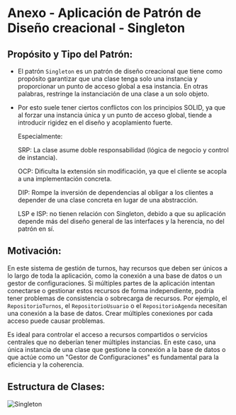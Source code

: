 # Anexo - Aplicación de Patrón de Diseño creacional - Singleton

## Propósito y Tipo del Patrón:

- El patrón `Singleton` es un patrón de diseño creacional que tiene como propósito garantizar que una clase tenga solo una instancia y proporcionar un punto de acceso global a esa instancia. En otras palabras, restringe la instanciación de una clase a un solo objeto.
- Por esto suele tener ciertos conflictos con los principios SOLID, ya que al forzar una instancia única y un punto de acceso global, tiende a introducir rigidez en el diseño y acoplamiento fuerte.

  Especialmente:

  SRP: La clase asume doble responsabilidad (lógica de negocio y control de instancia).

  OCP: Dificulta la extensión sin modificación, ya que el cliente se acopla a una implementación concreta.

  DIP: Rompe la inversión de dependencias al obligar a los clientes a depender de una clase concreta en lugar de una abstracción.

  LSP e ISP: no tienen relación con Singleton, debido a que su aplicación depende más del diseño general de las interfaces y la herencia, no del patrón en sí.

## Motivación:
  
En este sistema de gestión de turnos, hay recursos que deben ser únicos a lo largo de toda la aplicación, como la conexión a una base de datos o un gestor de configuraciones. Si múltiples partes de la aplicación intentan conectarse o gestionar estos recursos de forma independiente, podría tener problemas de consistencia o sobrecarga de recursos. Por ejemplo, el `RepositorioTurnos`, el `RepositorioUsuario` o el `RepositorioAgenda` necesitan una conexión a la base de datos. Crear múltiples conexiones por cada acceso puede causar problemas.

Es ideal para controlar el acceso a recursos compartidos o servicios centrales que no deberían tener múltiples instancias. En este caso, una única instancia de una clase que gestione la conexión a la base de datos o que actúe como un "Gestor de Configuraciones" es fundamental para la eficiencia y la coherencia.

## Estructura de Clases:
![Singleton](https://github.com/user-attachments/assets/44ccd80f-b0f4-4a2b-9001-e59a9e03cfc1)

